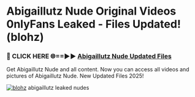 # Abigaillutz Nude Original Videos 0nlyFans Leaked - Files Updated! (blohz)

<h3>🔴 CLICK HERE 🌐==►► <a href="https://tinyurl.com/4mcuefdz" rel="nofollow">Abigaillutz Nude Updated Files</a></h3>

Get Abigaillutz Nude and all content. Now you can access all videos and pictures of Abigaillutz Nude. New Updated Files 2025!

[![blohz](https://i.imgur.com/StAQSOY.gif)](https://tinyurl.com/4mcuefdz)
abigaillutz leaked nudes